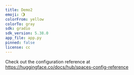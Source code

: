 ```yaml
---
title: Demo2
emoji: 🌖
colorFrom: yellow
colorTo: gray
sdk: gradio
sdk_version: 5.38.0
app_file: app.py
pinned: false
license: cc
---
```


Check out the configuration reference at https://huggingface.co/docs/hub/spaces-config-reference
